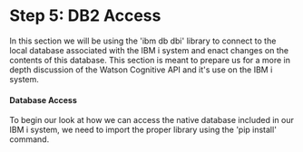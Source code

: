 # Step 5: DB2 Access

In this section we will be using the 'ibm db dbi' library to connect to the local database associated with the IBM i system and enact changes on the contents of this database. This section is meant to prepare us for a more in depth discussion of the Watson Cognitive API and it's use on the IBM i system.

#### Database Access

To begin our look at how we can access the native database included in our IBM i system, we need to import the proper library using the 'pip install' command.

